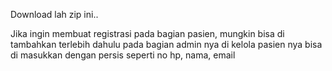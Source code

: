 Download lah zip ini..

Jika ingin membuat registrasi pada bagian pasien, mungkin bisa di tambahkan terlebih dahulu pada bagian admin nya di kelola pasien nya bisa di masukkan dengan persis seperti no hp, nama, email
